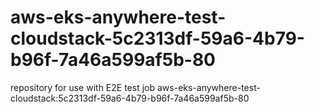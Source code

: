 # aws-eks-anywhere-test-cloudstack-5c2313df-59a6-4b79-b96f-7a46a599af5b-80
repository for use with E2E test job aws-eks-anywhere-test-cloudstack:5c2313df-59a6-4b79-b96f-7a46a599af5b-80
